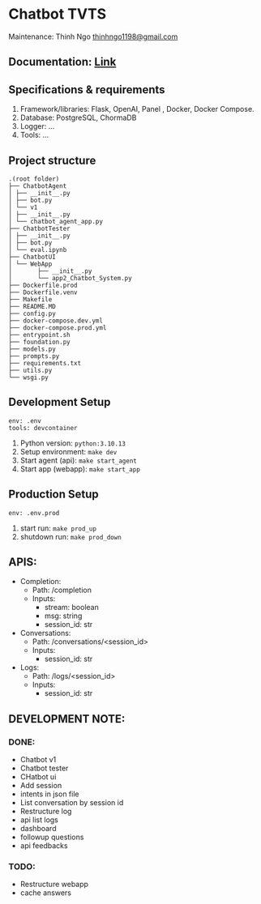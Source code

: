 # Chatbot TVTS

Maintenance: Thinh Ngo <thinhngo1198@gmail.com>

## Documentation: [Link]()

## Specifications & requirements

1. Framework/libraries: Flask, OpenAI, Panel , Docker, Docker Compose.
2. Database: PostgreSQL, ChormaDB
3. Logger: ...
4. Tools: ...

## Project structure

```
.(root folder)
├── ChatbotAgent
│ ├── __init__.py
│ ├── bot.py
│ └── v1
│ ├── __init__.py
│ └── chatbot_agent_app.py
├── ChatbotTester
│ ├── __init__.py
│ ├── bot.py
│ └── eval.ipynb
├── ChatbotUI
│ └── WebApp
│       ├── __init__.py
│       └── app2_Chatbot_System.py
├── Dockerfile.prod
├── Dockerfile.venv
├── Makefile
├── README.MD
├── config.py
├── docker-compose.dev.yml
├── docker-compose.prod.yml
├── entrypoint.sh
├── foundation.py
├── models.py
├── prompts.py
├── requirements.txt
├── utils.py
└── wsgi.py
```

## Development Setup

```
env: .env
tools: devcontainer
```

1. Python version: `python:3.10.13`
2. Setup environment: `make dev`
3. Start agent (api): `make start_agent`
4. Start app (webapp): `make start_app`

## Production Setup

```
env: .env.prod
```

1. start run: `make prod_up`
2. shutdown run: `make prod_down`

## APIS:

- Completion:
  - Path: /completion
  - Inputs:
    - stream: boolean
    - msg: string
    - session_id: str
- Conversations:
  - Path: /conversations/<session_id>
  - Inputs:
    - session_id: str
- Logs:
  - Path: /logs/<session_id>
  - Inputs:
    - session_id: str

## DEVELOPMENT NOTE:

### DONE:

- Chatbot v1
- Chatbot tester
- CHatbot ui
- Add session
- intents in json file
- List conversation by session id
- Restructure log
- api list logs
- dashboard
- followup questions
- api feedbacks

### TODO:
- Restructure webapp
- cache answers